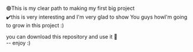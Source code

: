 🟢This is my clear path to making my first big project                                                                                                                                                                                                     
✔️this is very  interesting and I'm very glad to show You guys howI'm going to grow in this project :)


you can download this repository and use it 🌹                                                                                                                                                                                                             
                                                -- enjoy :)
